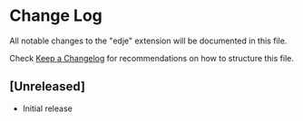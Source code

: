 # Change Log

All notable changes to the "edje" extension will be documented in this file.

Check [Keep a Changelog](http://keepachangelog.com/) for recommendations on how to structure this file.

## [Unreleased]

- Initial release